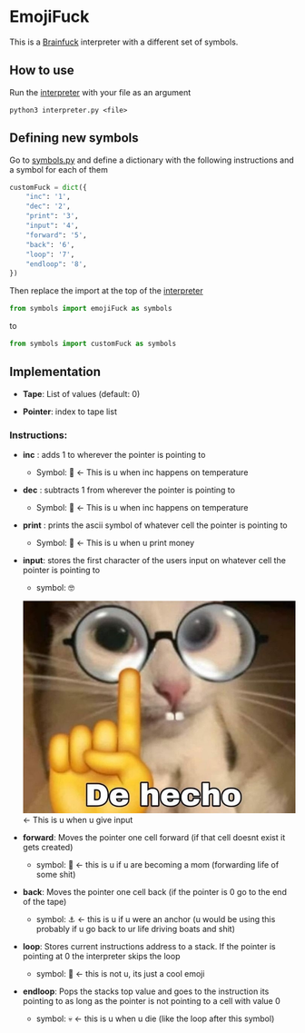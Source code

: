 # EmojiFuck
This is a [Brainfuck](https://es.wikipedia.org/wiki/Brainfuck) interpreter with a different set of symbols.

## How to use
Run the [interpreter](interpreter.py) with your file as an argument
```
python3 interpreter.py <file>
```

## Defining new symbols
Go to [symbols.py](symbols.py) and define a dictionary with the following instructions and a symbol for each of them
``` python 
customFuck = dict({
    "inc": '1',
    "dec": '2',
    "print": '3',
    "input": '4',
    "forward": '5',
    "back": '6',
    "loop": '7',
    "endloop": '8',
})
```

Then replace the import at the top of the [interpreter](interpreter.py)
``` python 
from symbols import emojiFuck as symbols
```

to 
``` python 
from symbols import customFuck as symbols
```

## Implementation

* **Tape**: List of values (default: 0)

* **Pointer**: index to tape list

### Instructions:
 * **inc** : adds 1 to wherever the pointer is pointing to 
    * Symbol: 🥵 <- This is u when inc happens on temperature

 * **dec** : subtracts 1 from wherever the pointer is pointing to 
    * Symbol: 🥶 <- This is u when inc happens on temperature

 * **print** : prints the ascii symbol of whatever cell the pointer is pointing to
    * Symbol: 🤑 <- This is u when u print money
 * **input**: stores the first character of the users input on whatever cell the pointer is pointing to 
    * symbol: 🤓 

    ![🤓](./imgs/dehecho.jpeg) <- This is u when u give input 

 * **forward**: Moves the pointer one cell forward (if that cell doesnt exist it gets created)
    * symbol: 🤰 <- this is u if u are becoming a mom (forwarding life of some shit)

 * **back**: Moves the pointer one cell back (if the pointer is 0 go to the end of the tape)
    * symbol: ⚓ <- this is u if u were an anchor (u would be using this probably if u go back to ur life driving boats and shit)

 * **loop**: Stores current instructions address to a stack. If the pointer is pointing at 0 the interpreter skips the loop 
    * symbol: 🗿 <- this is not u, its just a cool emoji 

 * **endloop**: Pops the stacks top value and goes to the instruction its pointing to as long as the pointer is not pointing to a cell with value 0
    * symbol: 💀 <- this is u when u die (like the loop after this symbol)